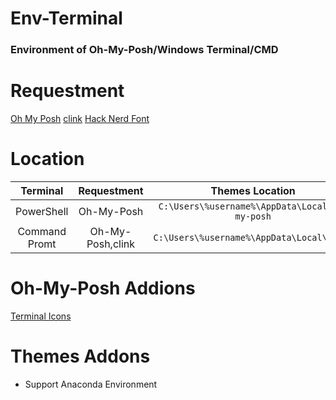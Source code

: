 # Env-Terminal

### Environment of Oh-My-Posh/Windows Terminal/CMD

# Requestment

[Oh My Posh](https://ohmyposh.dev/)
[clink](https://github.com/chrisant996/clink)
[Hack Nerd Font](https://www.nerdfonts.com/)

# Location

|   Terminal    |   Requestment    |                Themes Location                 |         Config Location         |
| :-----------: | :--------------: | :--------------------------------------------: | :-----------------------------: |
|  PowerShell   |    Oh-My-Posh    | `C:\Users\%username%\AppData\Local\oh-my-posh` | `C:\Users\%username%\Documents` |
| Command Promt | Oh-My-Posh,clink |   `C:\Users\%username%\AppData\Local\clink`    | Same with **`Themes Location`** |

# Oh-My-Posh Addions

[Terminal Icons](https://github.com/devblackops/Terminal-Icons)

# Themes Addons

- Support Anaconda Environment
